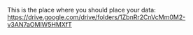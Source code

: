 This is the place where you should place your data: https://drive.google.com/drive/folders/1ZbnRr2CnVcMm0M2-v3AN7aOMlW5HMXfT 
